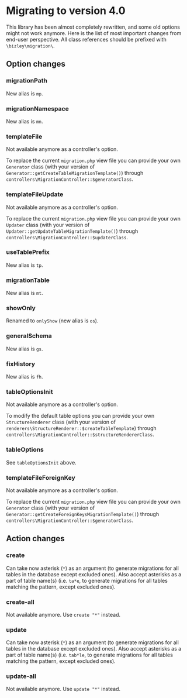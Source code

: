 # Migrating to version 4.0

This library has been almost completely rewritten, and some old options might not work anymore. Here is the list of
most important changes from end-user perspective. All class references should be prefixed with `\bizley\migration\`.

Option changes
--------------

### migrationPath

New alias is `mp`.

### migrationNamespace

New alias is `mn`.

### templateFile

Not available anymore as a controller's option.

To replace the current `migration.php` view file you can provide your own `Generator` class (with your version of 
`Generator::getCreateTableMigrationTemplate()`) through `controllers\MigrationController::$generatorClass`.

### templateFileUpdate

Not available anymore as a controller's option.

To replace the current `migration.php` view file you can provide your own `Updater` class (with your version of 
`Updater::getUpdateTableMigrationTemplate()`) through `controllers\MigrationController::$updaterClass`.

### useTablePrefix

New alias is `tp`.

### migrationTable

New alias is `mt`.

### showOnly

Renamed to `onlyShow` (new alias is `os`).

### generalSchema

New alias is `gs`.

### fixHistory

New alias is `fh`.

### tableOptionsInit

Not available anymore as a controller's option.

To modify the default table options you can provide your own `StructureRenderer` class (with your version
of `renderers\StructureRenderer::$createTableTemplate`) through `controllers\MigrationController::$structureRendererClass`.

### tableOptions

See `tableOptionsInit` above.

### templateFileForeignKey

Not available anymore as a controller's option.

To replace the current `migration.php` view file you can provide your own `Generator` class (with your version of 
`Generator::getCreateForeignKeysMigrationTemplate()`) through `controllers\MigrationController::$generatorClass`.

Action changes
--------------

### create

Can take now asterisk (`*`) as an argument (to generate migrations for all tables in the database except excluded ones).
Also accept asterisks as a part of table name(s) (i.e. `ta*e`, to generate migrations for all tables matching the 
pattern, except excluded ones).

### create-all

Not available anymore. Use `create "*"` instead.

### update

Can take now asterisk (`*`) as an argument (to generate migrations for all tables in the database except excluded ones).
Also accept asterisks as a part of table name(s) (i.e. `tab*le`, to generate migrations for all tables matching the 
pattern, except excluded ones).

### update-all

Not available anymore. Use `update "*"` instead.
